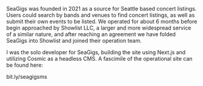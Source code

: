 SeaGigs was founded in 2021 as a source for Seattle based concert listings. Users could search by bands and venues to find concert listings, as well as submit their own events to be listed. We operated for about 6 months before begin approached by Showlist LLC, a larger and more widespread service of a similar nature, and after reaching an agreement we have folded SeaGigs into Showlist and joined their operation team.

I was the solo developer for SeaGigs, building the site using Next.js and utilizing Cosmic as a headless CMS. A fascimile of the operational site can be found here:

bit.ly/seagigsms
